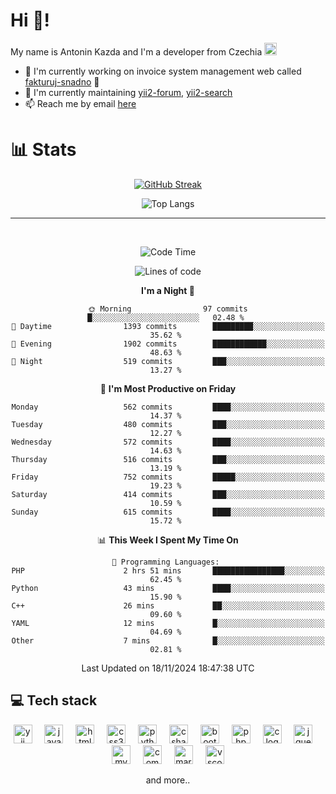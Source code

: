 # Hi 👋!
My name is Antonin Kazda and I'm a developer from Czechia <img src="https://openmoji.org/data/color/svg/1F1E8-1F1FF.svg" width="20px" alt="Czech flag">

- 🔨 I'm currently working on invoice system management web called [fakturuj-snadno](https://fakturuj-snadno.cz) 📑
- 🧰 I'm currently maintaining [yii2-forum](https://github.com/2rats/yii2-forum), [yii2-search](https://github.com/kazda01/yii2-search)
- 📫 Reach me by email [here](mailto:antoninkazda@seznam.cz)

# 📊 Stats

<div align="center">
  
  [![GitHub Streak](https://streak-stats.demolab.com/?user=kazda01&theme=dark)](https://git.io/streak-stats)
  
  ![Top Langs](https://github-readme-stats-seven-lime-78.vercel.app/api/top-langs/?username=kazda01&layout=compact&theme=dark&hide=Shell,Batchfile,Awk,HTML,Swig,c%2B%2B,Lua)
  
</div>

---

<br>

<div align="center">
  
<!--START_SECTION:waka-->
![Code Time](http://img.shields.io/badge/Code%20Time-779%20hrs%2018%20mins-blue)

![Lines of code](https://img.shields.io/badge/From%20Hello%20World%20I%27ve%20Written-1.6%20million%20lines%20of%20code-blue)

**I'm a Night 🦉** 

```text
🌞 Morning                97 commits          █░░░░░░░░░░░░░░░░░░░░░░░░   02.48 % 
🌆 Daytime                1393 commits        █████████░░░░░░░░░░░░░░░░   35.62 % 
🌃 Evening                1902 commits        ████████████░░░░░░░░░░░░░   48.63 % 
🌙 Night                  519 commits         ███░░░░░░░░░░░░░░░░░░░░░░   13.27 % 
```
📅 **I'm Most Productive on Friday** 

```text
Monday                   562 commits         ████░░░░░░░░░░░░░░░░░░░░░   14.37 % 
Tuesday                  480 commits         ███░░░░░░░░░░░░░░░░░░░░░░   12.27 % 
Wednesday                572 commits         ████░░░░░░░░░░░░░░░░░░░░░   14.63 % 
Thursday                 516 commits         ███░░░░░░░░░░░░░░░░░░░░░░   13.19 % 
Friday                   752 commits         █████░░░░░░░░░░░░░░░░░░░░   19.23 % 
Saturday                 414 commits         ███░░░░░░░░░░░░░░░░░░░░░░   10.59 % 
Sunday                   615 commits         ████░░░░░░░░░░░░░░░░░░░░░   15.72 % 
```


📊 **This Week I Spent My Time On** 

```text
💬 Programming Languages: 
PHP                      2 hrs 51 mins       ████████████████░░░░░░░░░   62.45 % 
Python                   43 mins             ████░░░░░░░░░░░░░░░░░░░░░   15.90 % 
C++                      26 mins             ██░░░░░░░░░░░░░░░░░░░░░░░   09.60 % 
YAML                     12 mins             █░░░░░░░░░░░░░░░░░░░░░░░░   04.69 % 
Other                    7 mins              █░░░░░░░░░░░░░░░░░░░░░░░░   02.81 % 
```


 Last Updated on 18/11/2024 18:47:38 UTC
<!--END_SECTION:waka-->

</div>

## 💻 Tech stack
<div align="center">
  <img src="https://cdn.jsdelivr.net/gh/devicons/devicon/icons/yii/yii-original.svg" height="30" alt="yii logo"  />
  <img width="12" />
  <img src="https://cdn.jsdelivr.net/gh/devicons/devicon/icons/javascript/javascript-original.svg" height="30" alt="javascript logo"  />
  <img width="12" />
  <img src="https://cdn.jsdelivr.net/gh/devicons/devicon/icons/html5/html5-original.svg" height="30" alt="html5 logo"  />
  <img width="12" />
  <img src="https://cdn.jsdelivr.net/gh/devicons/devicon/icons/css3/css3-original.svg" height="30" alt="css3 logo"  />
  <img width="12" />
  <img src="https://cdn.jsdelivr.net/gh/devicons/devicon/icons/python/python-original.svg" height="30" alt="python logo"  />
  <img width="12" />
  <img src="https://cdn.jsdelivr.net/gh/devicons/devicon/icons/csharp/csharp-original.svg" height="30" alt="csharp logo"  />
  <img width="12" />
  <img src="https://cdn.jsdelivr.net/gh/devicons/devicon/icons/bootstrap/bootstrap-original.svg" height="30" alt="bootstrap logo"  />
  <img width="12" />
  <img src="https://cdn.jsdelivr.net/gh/devicons/devicon/icons/php/php-original.svg" height="30" alt="php logo"  />
  <img width="12" />
  <img src="https://cdn.jsdelivr.net/gh/devicons/devicon/icons/c/c-original.svg" height="30" alt="c logo"  />
  <img width="12" />
  <img src="https://cdn.jsdelivr.net/gh/devicons/devicon/icons/jquery/jquery-original.svg" height="30" alt="jquery logo"  />
  <img width="12" />
  <img src="https://cdn.jsdelivr.net/gh/devicons/devicon/icons/mysql/mysql-original.svg" height="30" alt="mysql logo"  />
  <img width="12" />
  <img src="https://cdn.jsdelivr.net/gh/devicons/devicon/icons/composer/composer-original.svg" height="30" alt="composer logo"  />
  <img width="12" />
  <img src="https://cdn.jsdelivr.net/gh/devicons/devicon/icons/markdown/markdown-original.svg" height="30" alt="markdown logo"  />
  <img width="12" />
  <img src="https://cdn.jsdelivr.net/gh/devicons/devicon/icons/vscode/vscode-original.svg" height="30" alt="vscode logo"  />

  and more..
  
</div>
